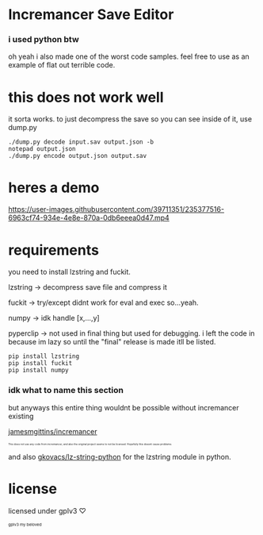 # Incremancer Save Editor

### i used python btw

<p>oh yeah i also made one of the worst code samples. feel free to use as an example of flat out terrible code.</p>

# this does not work well

<p>it sorta works. to just decompress the save so you can see inside of it, use dump.py</p>

```
./dump.py decode input.sav output.json -b
notepad output.json
./dump.py encode output.json output.sav
```

# heres a demo

https://user-images.githubusercontent.com/39711351/235377516-6963cf74-934e-4e8e-870a-0db6eeea0d47.mp4

# requirements

you need to install lzstring and fuckit.
<p>lzstring -> decompress save file and compress it</p>

<p>fuckit -> try/except didnt work for eval and exec so...yeah.</p>

<p>numpy -> idk handle [x,...,y]</p>

<p>pyperclip -> not used in final thing but used for debugging. i left the code in because im lazy so until the "final" release is made itll be listed.</p>

```
pip install lzstring
pip install fuckit
pip install numpy
```

### idk what to name this section
but anyways this entire thing wouldnt be possible without incremancer existing

[jamesmgittins/incremancer](https://github.com/jamesmgittins/incremancer)

<p style='font-size: 5px'>This does not use any code from incremancer, and also the original project seems to not be licensed. Hopefully this doesnt cause problems.</p>

and also [gkovacs/lz-string-python](https://github.com/gkovacs/lz-string-python) for the lzstring module in python.

# license

<p>licensed under gplv3 ♡</p>

<p style='font-size: 8px'>gplv3 my beloved</p>

